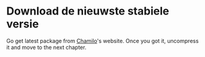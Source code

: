 # Download de nieuwste stabiele versie

Go get latest package from [Chamilo](http://www.chamilo.org/)'s website. Once you got it, uncompress it and move to the next chapter.

